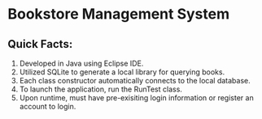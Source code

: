 <h1>Bookstore Management System</h1>
<h2>Quick Facts:</h2>
<ol>
  <li>Developed in Java using Eclipse IDE.</li>
  <li>Utilized SQLite to generate a local library for querying books.</li>
  <li>Each class constructor automatically connects to the local database.</li>
  <li>To launch the application, run the RunTest class.</li>
  <li>Upon runtime, must have pre-exisiting login information or register an account to login.</li>
</ol>








